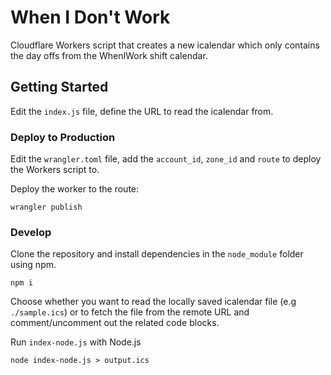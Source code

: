 # When I Don't Work

Cloudflare Workers script that creates a new icalendar which only contains
the day offs from the WhenIWork shift calendar.

## Getting Started

Edit the `index.js` file, define the URL to read the icalendar from.

### Deploy to Production

Edit the `wrangler.toml` file, add the `account_id`, `zone_id` and `route` to deploy the Workers script to.

Deploy the worker to the route:

```
wrangler publish
```

### Develop

Clone the repository and install dependencies in the `node_module` folder using npm.

```
npm i
```

Choose whether you want to read the locally saved icalendar file (e.g `./sample.ics`) or to fetch the file from the remote URL and comment/uncomment out the related code blocks.

Run `index-node.js` with Node.js

```
node index-node.js > output.ics
```
